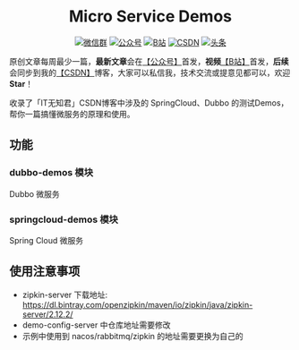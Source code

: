 
<h1 align="center">Micro Service Demos</h1>
<p align="center">
<p align="center">
  <a href="" target="_blank"><img src="https://img.shields.io/badge/weChat-微信群-blue.svg" alt="微信群"></a>
  <a href="https://img-blog.csdnimg.cn/20201222174505289.jpg" target="_blank"><img src="https://img.shields.io/badge/%E5%85%AC%E4%BC%97%E5%8F%B7-Jack%20Cui-lightgrey.svg" alt="公众号"></a>
  <a href="https://space.bilibili.com/616743906"><img src="https://img.shields.io/badge/bilibili-哔哩哔哩-critical" alt="B站"></a>
  <a href="https://jiming.blog.csdn.net" target="_blank"><img src="https://img.shields.io/badge/csdn-CSDN-red.svg" alt="CSDN"></a>
  <a href="https://www.toutiao.com/c/user/token/MS4wLjABAAAAXazl8Yq1wrLrYs4PwJiudL4bbm-9ClLU4P-RuUZHKQ0/" target="_blank"><img src="https://img.shields.io/badge/toutiao-%E5%A4%B4%E6%9D%A1-important.svg" alt="头条"></a>
</p>

原创文章每周最少一篇，**最新文章**会在[【公众号】](https://img-blog.csdnimg.cn/20201222174505289.jpg)首发，**视频**[【B站】](https://space.bilibili.com/616743906)首发，**后续**会同步到我的[【CSDN】](https://jiming.blog.csdn.net)博客，大家可以私信我，技术交流或提意见都可以，欢迎**Star**！

收录了「IT无知君」CSDN博客中涉及的 SpringCloud、Dubbo 的测试Demos，帮你一篇搞懂微服务的原理和使用。

## 功能
### dubbo-demos 模块
Dubbo 微服务

### springcloud-demos 模块
Spring Cloud 微服务

## 使用注意事项
* zipkin-server 下载地址: https://dl.bintray.com/openzipkin/maven/io/zipkin/java/zipkin-server/2.12.2/
* demo-config-server 中仓库地址需要修改
* 示例中使用到 nacos/rabbitmq/zipkin 的地址需要更换为自己的
